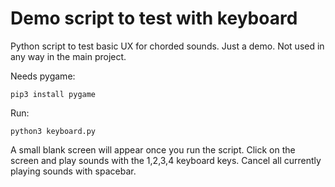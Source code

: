# Demo script to test with keyboard

Python script to test basic UX for chorded sounds. Just a demo. Not used in any
way in the main project.

Needs pygame:
```
pip3 install pygame
```

Run:
```
python3 keyboard.py
```

A small blank screen will appear once you run the script. 
Click on the screen and play sounds with the 1,2,3,4 keyboard keys.
Cancel all currently playing sounds with spacebar.
